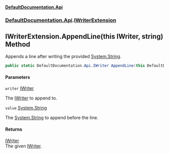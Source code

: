#### [DefaultDocumentation.Api](index.md 'index')
### [DefaultDocumentation.Api](index.md#DefaultDocumentation.Api 'DefaultDocumentation.Api').[IWriterExtension](IWriterExtension.md 'DefaultDocumentation.Api.IWriterExtension')

## IWriterExtension.AppendLine(this IWriter, string) Method

Appends a line after writing the provided [System.String](https://docs.microsoft.com/en-us/dotnet/api/System.String 'System.String').

```csharp
public static DefaultDocumentation.Api.IWriter AppendLine(this DefaultDocumentation.Api.IWriter writer, string value);
```
#### Parameters

<a name='DefaultDocumentation.Api.IWriterExtension.AppendLine(thisDefaultDocumentation.Api.IWriter,string).writer'></a>

`writer` [IWriter](IWriter.md 'DefaultDocumentation.Api.IWriter')

The [IWriter](IWriter.md 'DefaultDocumentation.Api.IWriter') to append to.

<a name='DefaultDocumentation.Api.IWriterExtension.AppendLine(thisDefaultDocumentation.Api.IWriter,string).value'></a>

`value` [System.String](https://docs.microsoft.com/en-us/dotnet/api/System.String 'System.String')

The [System.String](https://docs.microsoft.com/en-us/dotnet/api/System.String 'System.String') to append before the line.

#### Returns
[IWriter](IWriter.md 'DefaultDocumentation.Api.IWriter')  
The given [IWriter](IWriter.md 'DefaultDocumentation.Api.IWriter').